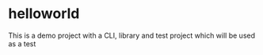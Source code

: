 # helloworld

This is a demo project with a CLI, library and test project which will be used as a test